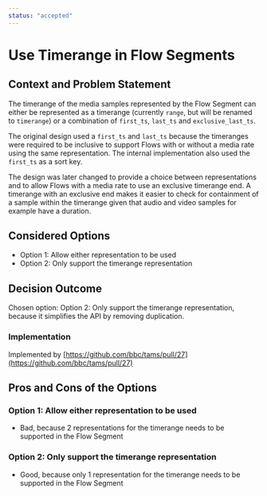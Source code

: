 ```yaml
---
status: "accepted"
---
```

# Use Timerange in Flow Segments

## Context and Problem Statement

The timerange of the media samples represented by the Flow Segment can either be represented as a timerange (currently `range`, but will be renamed to `timerange`) or a combination of `first_ts`, `last_ts` and `exclusive_last_ts`.

The original design used a `first_ts` and `last_ts` because the timeranges were required to be inclusive to support Flows with or without a media rate using the same representation.
The internal implementation also used the `first_ts` as a sort key.

The design was later changed to provide a choice between representations and to allow Flows with a media rate to use an exclusive timerange end.
A timerange with an exclusive end makes it easier to check for containment of a sample within the timerange given that audio and video samples for example have a duration.

## Considered Options

* Option 1: Allow either representation to be used
* Option 2: Only support the timerange representation

## Decision Outcome

Chosen option: Option 2: Only support the timerange representation, because it simplifies the API by removing duplication.

### Implementation

Implemented by [https://github.com/bbc/tams/pull/27](https://github.com/bbc/tams/pull/27)

## Pros and Cons of the Options

### Option 1: Allow either representation to be used

* Bad, because 2 representations for the timerange needs to be supported in the Flow Segment

### Option 2: Only support the timerange representation

* Good, because only 1 representation for the timerange needs to be supported in the Flow Segment
